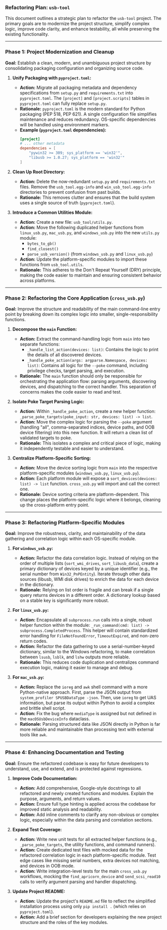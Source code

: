 ### **Refactoring Plan: `usb-tool`**

This document outlines a strategic plan to refactor the `usb-tool` project. The primary goals are to modernize the project structure, simplify complex logic, improve code clarity, and enhance testability, all while preserving the existing functionality.

---

### **Phase 1: Project Modernization and Cleanup**

**Goal:** Establish a clean, modern, and unambiguous project structure by consolidating packaging configuration and organizing source code.

1.  **Unify Packaging with `pyproject.toml`:**
    *   **Action:** Migrate all packaging metadata and dependency specifications from `setup.py` and `requirements.txt` into `pyproject.toml`. The `[project]` and `[project.scripts]` tables in `pyproject.toml` can fully replace `setup.py`.
    *   **Rationale:** `pyproject.toml` is the modern standard for Python packaging (PEP 518, PEP 621). A single configuration file simplifies maintenance and reduces redundancy. OS-specific dependencies will be handled using environment markers.
    *   **Example (`pyproject.toml` dependencies):**
        ```toml
        [project]
        # ... other metadata
        dependencies = [
            "pywin32 >= 309; sys_platform == 'win32'",
            "libusb >= 1.0.27; sys_platform == 'win32'"
        ]
        ```

2.  **Clean Up Root Directory:**
    *   **Action:** Delete the now-redundant `setup.py` and `requirements.txt` files. Remove the `usb_tool.egg-info` and `win_usb_tool.egg-info` directories to prevent confusion from past builds.
    *   **Rationale:** This removes clutter and ensures that the build system uses a single source of truth (`pyproject.toml`).

3.  **Introduce a Common Utilities Module:**
    *   **Action:** Create a new file: `usb_tool/utils.py`.
    *   **Action:** Move the following duplicated helper functions from `linux_usb.py`, `mac_usb.py`, and `windows_usb.py` into the new `utils.py` module:
        *   `bytes_to_gb()`
        *   `find_closest()`
        *   `parse_usb_version()` (from `windows_usb.py` and `linux_usb.py`)
    *   **Action:** Update the platform-specific modules to import these functions from `usb_tool.utils`.
    *   **Rationale:** This adheres to the Don't Repeat Yourself (DRY) principle, making the code easier to maintain and ensuring consistent behavior across platforms.

---

### **Phase 2: Refactoring the Core Application (`cross_usb.py`)**

**Goal:** Improve the structure and readability of the main command-line entry point by breaking down its complex logic into smaller, single-responsibility functions.

1.  **Decompose the `main` Function:**
    *   **Action:** Extract the command-handling logic from `main` into two separate functions:
        *   `_handle_list_action(devices: list)`: Contains the logic to print the details of all discovered devices.
        *   `_handle_poke_action(args: argparse.Namespace, devices: list)`: Contains all logic for the `--poke` command, including privilege checks, target parsing, and execution.
    *   **Rationale:** The `main` function should only be responsible for orchestrating the application flow: parsing arguments, discovering devices, and dispatching to the correct handler. This separation of concerns makes the code easier to read and test.

2.  **Isolate Poke Target Parsing Logic:**
    *   **Action:** Within `_handle_poke_action`, create a new helper function: `_parse_poke_targets(poke_input: str, devices: list) -> list`.
    *   **Action:** Move the complex logic for parsing the `--poke` argument (handling "all", comma-separated indices, device paths, and OOB device filtering) into this new function. It will return a clean list of validated targets to poke.
    *   **Rationale:** This isolates a complex and critical piece of logic, making it independently testable and easier to understand.

3.  **Centralize Platform-Specific Sorting:**
    *   **Action:** Move the device sorting logic from `main` into the respective platform-specific modules (`windows_usb.py`, `linux_usb.py`).
    *   **Action:** Each platform module will expose a `sort_devices(devices: list) -> list` function. `cross_usb.py` will import and call the correct one.
    *   **Rationale:** Device sorting criteria are platform-dependent. This change places the platform-specific logic where it belongs, cleaning up the cross-platform entry point.

---

### **Phase 3: Refactoring Platform-Specific Modules**

**Goal:** Improve the robustness, clarity, and maintainability of the data gathering and correlation logic within each OS-specific module.

1.  **For `windows_usb.py`:**
    *   **Action:** Refactor the data correlation logic. Instead of relying on the order of multiple lists (`sort_wmi_drives`, `sort_libusb_data`), create a primary dictionary of devices keyed by a unique identifier (e.g., the serial number from `Win32_PnPEntity`). Iterate through other data sources (libusb, WMI disk drives) to enrich the data for each device in the dictionary.
    *   **Rationale:** Relying on list order is fragile and can break if a single query returns devices in a different order. A dictionary lookup based on a stable key is significantly more robust.

2.  **For `linux_usb.py`:**
    *   **Action:** Encapsulate all `subprocess.run` calls into a single, robust helper function within the module: `_run_command(cmd: list) -> subprocess.CompletedProcess`. This helper will contain standardized error handling for `FileNotFoundError`, `TimeoutExpired`, and non-zero return codes.
    *   **Action:** Refactor the data gathering to use a serial-number-keyed dictionary, similar to the Windows refactoring, to make correlation between `lsusb`, `lsblk`, and `lshw` outputs more reliable.
    *   **Rationale:** This reduces code duplication and centralizes command execution logic, making it easier to manage and debug.

3.  **For `mac_usb.py`:**
    *   **Action:** Replace the `ioreg` and `awk` shell command with a more Python-native approach. First, parse the JSON output from `system_profiler SPUSBDataType -json`. Then, use `ioreg` to get UAS information, but parse its output within Python to avoid a complex and brittle shell script.
    *   **Action:** Fix the bug where `mediaType` is assigned but not defined in the `macOSUsbDeviceInfo` dataclass.
    *   **Rationale:** Parsing structured data like JSON directly in Python is far more reliable and maintainable than processing text with external tools like `awk`.

---

### **Phase 4: Enhancing Documentation and Testing**

**Goal:** Ensure the refactored codebase is easy for future developers to understand, use, and extend, and is protected against regressions.

1.  **Improve Code Documentation:**
    *   **Action:** Add comprehensive, Google-style docstrings to all refactored and newly created functions and modules. Explain the purpose, arguments, and return values.
    *   **Action:** Ensure full type hinting is applied across the codebase for improved static analysis and readability.
    *   **Action:** Add inline comments to clarify any non-obvious or complex logic, especially within the data parsing and correlation sections.

2.  **Expand Test Coverage:**
    *   **Action:** Write new unit tests for all extracted helper functions (e.g., `_parse_poke_targets`, the utility functions, and command runners).
    *   **Action:** Create dedicated test files with mocked data for the refactored correlation logic in each platform-specific module. Test edge cases like missing serial numbers, extra devices not matching, and devices in OOB mode.
    *   **Action:** Write integration-level tests for the main `cross_usb.py` workflows, mocking the `find_apricorn_device` and `send_scsi_read10` calls to verify argument parsing and handler dispatching.

3.  **Update Project README:**
    *   **Action:** Update the project's `README.md` file to reflect the simplified installation process using only `pip install .` (which relies on `pyproject.toml`).
    *   **Action:** Add a brief section for developers explaining the new project structure and the roles of the key modules.